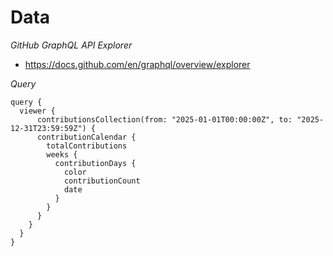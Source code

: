 # Data

*GitHub GraphQL API Explorer*

- https://docs.github.com/en/graphql/overview/explorer

*Query*

```
query {
  viewer {
      contributionsCollection(from: "2025-01-01T00:00:00Z", to: "2025-12-31T23:59:59Z") {
      contributionCalendar {
        totalContributions
        weeks {
          contributionDays {
            color
            contributionCount
            date
          }
        }
      }
    }
  }
}
```
